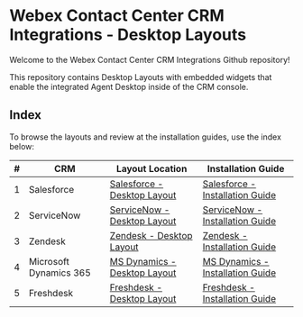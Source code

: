 # Webex Contact Center CRM Integrations - Desktop Layouts

Welcome to the Webex Contact Center CRM Integrations Github repository!

This repository contains Desktop Layouts with embedded widgets that enable the integrated Agent Desktop inside of the CRM console.

## Index

To browse the layouts and review at the installation guides, use the index below:

| #   | CRM                    | Layout Location                                                                                                              | Installation Guide                                                                                                                         |
| --- | ---------------------- | ---------------------------------------------------------------------------------------------------------------------------- | ------------------------------------------------------------------------------------------------------------------------------------------ |
| 1   | Salesforce             | [Salesforce - Desktop Layout](https://github.com/CiscoDevNet/webex-contact-center-crm-integrations/tree/main/Salesforce)     | [Salesforce - Installation Guide](https://help.webex.com/en-US/article/nhxw7kfb/Integrate-Webex-Contact-Center-with-Salesforce)            |
| 2   | ServiceNow             | [ServiceNow - Desktop Layout](https://github.com/CiscoDevNet/webex-contact-center-crm-integrations/tree/main/ServiceNow)     | [ServiceNow - Installation Guide](https://help.webex.com/en-US/article/54vvw/Integrate-Webex-Contact-Center-with-ServiceNow)               |
| 3   | Zendesk                | [Zendesk - Desktop Layout](https://github.com/CiscoDevNet/webex-contact-center-crm-integrations/tree/main/Zendesk)           | [Zendesk - Installation Guide](https://help.webex.com/en-US/article/jg2krv/Integrate-Webex-Contact-Center-with-Zendesk)                    |
| 4   | Microsoft Dynamics 365 | [MS Dynamics - Desktop Layout](https://github.com/CiscoDevNet/webex-contact-center-crm-integrations/tree/main/MS%20Dynamics) | [MS Dynamics - Installation Guide](https://help.webex.com/en-US/article/aw26j2/Integrate-Webex-Contact-Center-with-Microsoft-Dynamics-365) |
| 5   | Freshdesk              | [Freshdesk - Desktop Layout](https://github.com/CiscoDevNet/webex-contact-center-crm-integrations/tree/main/Freshdesk)       | [Freshdesk - Installation Guide](https://help.webex.com/en-us/article/nb8oxvy/Integrate-Webex-Contact-Center-with-Freshdesk)               |
